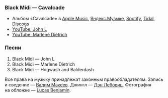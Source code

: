 ### Black Midi — Cavalcade

- Альбом «Cavalcade» в
  [Apple Music](https://music.apple.com/album/1556010645),
  [Яндекс.Музыке](https://music.yandex.ru/album/15714384),
  [Spotify](https://open.spotify.com/album/7AsC27VDa3yOksZrfBSD6D),
  [Tidal](https://tidal.com/browse/album/183187812),
  [Discogs](https://www.discogs.com/master/2140543)
- [YouTube: John L](https://youtu.be/GT0nSp8lUws)
- [YouTube: Marlene Dietrich](https://youtu.be/VcnEAx92X1M)

### Песни

1. Black Midi — John L
2. Black Midi — Marlene Dietrich
3. Black Midi — Hogwash and Balderdash

Все права на музыку принадлежат законным правообладателям.
Запись и сведение — [Вадим Макеев](https://twitter.com/pepelsbey).
Джингл — [Дэн Лебовиц](https://www.youtube.com/channel/UC38A5qHrlc_Zgua7vL4b96w).
Фотография на обложке — [Lucas Benjamin](https://unsplash.com/photos/wQLAGv4_OYs).

